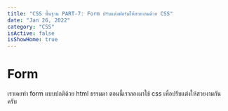 ```yaml
---
title: "CSS พื้นฐาน PART-7: Form ปรับแต่งฟอร์มให้สวยงามด้วย CSS"
date: "Jan 26, 2022"
category: "CSS"
isActive: false
isShowHome: true
---
```


# Form

เราเคยทำ form แบบปกติด้วย html ธรรมดา ตอนนี้เราลองมาใช้ css เพื่อปรับแต่งให้สวยงามกันครับ

```html

```

```css

```
